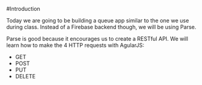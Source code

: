 #Introduction

Today we are going to be building a queue app similar to the one we use during class. Instead of a Firebase backend though, we will be using Parse. 

Parse is good because it encourages us to create a RESTful API. We will learn how to make the 4 HTTP requests with AgularJS:

<ul>
	<li>GET</li>
	<li>POST</li>
	<li>PUT</li>
	<li>DELETE</li>
</ul>
